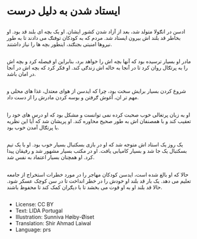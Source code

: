 # ایستاد شدن به دليل درست

##
ادسن در انګولا متولد شد، بعد از آزاد شدن کشور ايشان. او يک بچه ای بلند قد بود. او بخاطر قد بلند اش بیرون ایستاد شد. مردم که به کودکان توفنګ می دادند تا به طور نيروها امنيتی بجنګند، اينطور بچه ها را نياز داشتند.

##
مادر او بسيار ترسيده بود که آنها بچه اش را خواهد برد، بنابراین او فیصله کرد و بچه اش را به پرتګال روان کرد تا در آنجا به خاله اش زندګی کند. او فکر کرد که بچه اش در آنجا در امان باشد.

##
شروع کردن بسیار برایش سخت بود، چرا که ايدسن از هوای معتدل، غذا های محلی و مهم تر ان، آغوش ګرفتن و بوسه کردن مادرش را از دست داد.

##
او به زبان پرتغالی خوب صحبت کرده نمی توانست و مشکل بود‌ که او درس های خود را تعقیب کند و با همصنفان اش به طور صحیح محاوره کند. او پریشان شد که آیا این نظریه با پرتګال آمدن خوب بود.

##
یک روز يک استاد اش متوجه شد که او در بازی بسکتبال بسيار خوب بود. او با یک تیم بسکتبال يک جا شد و بسيار کامیابی یافت. او در مکتب بسيار مشهور شد و رفيقان پيدا کرد. او همچنان بسيار اعتماد به نفس شد.

##
حالا که او بالغ شده است، ايدسن کودکان مهاجر را در مورد خطرات استخراج از جامعه تعليم می دهد. یک بار قد بلند او خودش را در خطر انداخت تا در سن کوچک عسکر شود. حالا قد بلند او به او قوت می بخشد تا با دیګران کمک کند تا محفوظ باشند.

##
* License: CC BY
* Text: LIDA Portugal
* Illustration: Sunniva Høiby-Øiset
* Translation: Shir Ahmad Laiwal
* Language: prs
